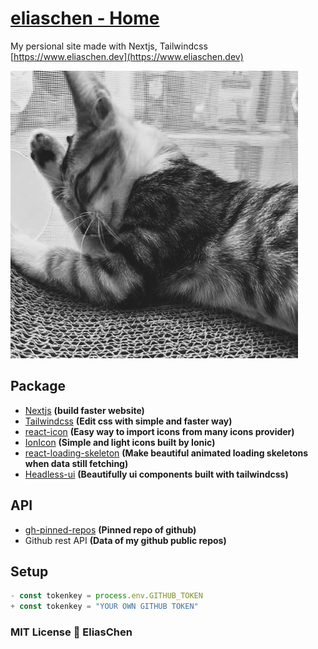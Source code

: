 # [eliaschen - Home](https://www.eliaschen.dev)

My persional site made with Nextjs, Tailwindcss\
[https://www.eliaschen.dev](https://www.eliaschen.dev)

![eliaschen photoshot](public/eliaschen.jpg)

## Package
-   [Nextjs](https://nextjs.org/) **(build faster website)**
-   [Tailwindcss](https://tailwindcss.com/) **(Edit css with simple and faster way)**
-   [react-icon](https://react-icons.github.io/react-icons/) **(Easy way to import icons from many icons provider)**
-   [IonIcon](https://ionic.io/ionicons) **(Simple and light icons built by Ionic)**
-   [react-loading-skeleton](https://www.npmjs.com/package/react-loading-skeleton) **(Make beautiful animated loading skeletons when data still fetching)**
-   [Headless-ui](https://headlessui.com/) **(Beautifully ui components built with tailwindcss)**

## API

-   [gh-pinned-repos](https://github.com/egoist/gh-pinned-repos) **(Pinned repo of github)**
-   Github rest API **(Data of my github public repos)**

## Setup
```jsx
- const tokenkey = process.env.GITHUB_TOKEN
+ const tokenkey = "YOUR OWN GITHUB TOKEN"
```
### MIT License 🔨 EliasChen
